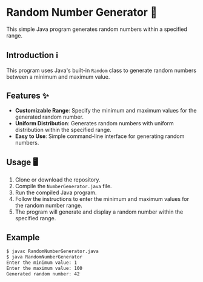 # Random Number Generator 🎲

This simple Java program generates random numbers within a specified range.

## Introduction ℹ️

This program uses Java's built-in `Random` class to generate random numbers between a minimum and maximum value.

## Features ✨

- **Customizable Range**: Specify the minimum and maximum values for the generated random number.
- **Uniform Distribution**: Generates random numbers with uniform distribution within the specified range.
- **Easy to Use**: Simple command-line interface for generating random numbers.

## Usage 🖥️

1. Clone or download the repository.
2. Compile the `NumberGenerator.java` file.
3. Run the compiled Java program.
4. Follow the instructions to enter the minimum and maximum values for the random number range.
5. The program will generate and display a random number within the specified range.

## Example

```bash
$ javac RandomNumberGenerator.java
$ java RandomNumberGenerator
Enter the minimum value: 1
Enter the maximum value: 100
Generated random number: 42
